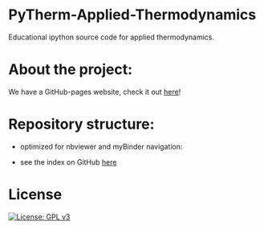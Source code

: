# PyTherm-Applied-Thermodynamics

Educational ipython source code for applied thermodynamics.

# About the project:

We have a GitHub-pages website, check it out [here]( https://iurisegtovich.github.io/PyTherm-applied-thermodynamics/ )!

# Repository structure:

* optimized for nbviewer and myBinder navigation:

* see the index on GitHub [here](https://iurisegtovich.github.io/PyTherm-applied-thermodynamics/blob/master/index.ipynb)

# License

 [![License: GPL v3](https://img.shields.io/badge/License-GPL%20v3-red.svg)](http://www.gnu.org/licenses/gpl-3.0)
